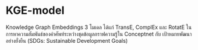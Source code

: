 # KGE-model
Knowledge Graph Embeddings 3 โมเดล ได้แก่ TransE, ComplEx และ RotatE ในการหาความสัมพันธ์ของคำศัพท์ระหว่างชุดข้อมูลกราฟความรู้ใน Conceptnet กับ เป้าหมายพัฒนาอย่างยั่งยืน (SDGs: Sustainable Development Goals)

